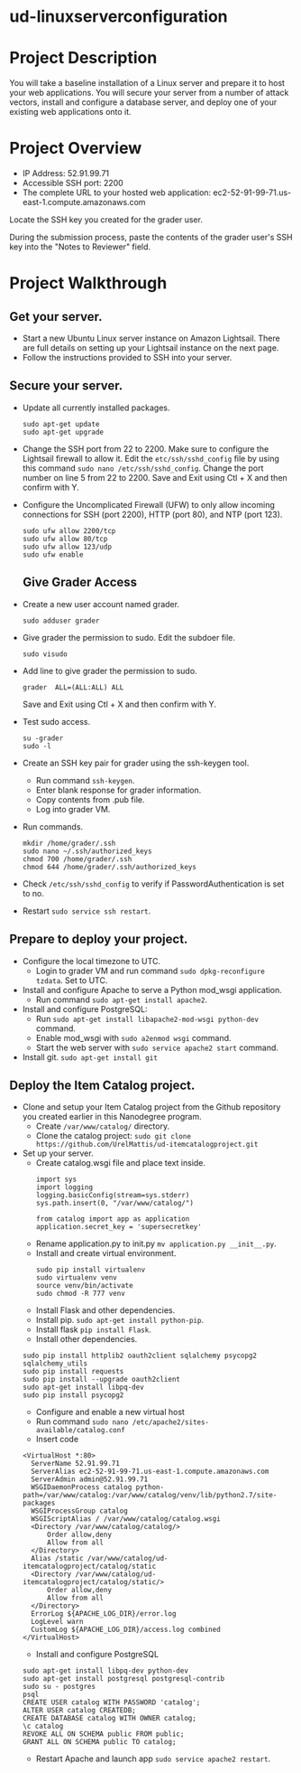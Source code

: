 # ud-linuxserverconfiguration

# Project Description
You will take a baseline installation of a Linux server and prepare it to host your web applications. You will secure your server from a number of attack vectors, install and configure a database server, and deploy one of your existing web applications onto it.

# Project Overview
* IP Address: 52.91.99.71
* Accessible SSH port: 2200
* The complete URL to your hosted web application: ec2-52-91-99-71.us-east-1.compute.amazonaws.com

Locate the SSH key you created for the grader user.

During the submission process, paste the contents of the grader user's SSH key into the "Notes to Reviewer" field.

# Project Walkthrough
## Get your server.
* Start a new Ubuntu Linux server instance on Amazon Lightsail. There are full details on setting up your Lightsail instance on the next page.
* Follow the instructions provided to SSH into your server.

## Secure your server.
* Update all currently installed packages.
  ```
  sudo apt-get update
  sudo apt-get upgrade
  ```
* Change the SSH port from 22 to 2200. Make sure to configure the Lightsail firewall to allow it.
   Edit the ```etc/ssh/sshd_config``` file by using this command ```sudo nano /etc/ssh/sshd_config```.
   Change the port number on line 5 from 22 to 2200.
   Save and Exit using Ctl + X and then confirm with Y.
* Configure the Uncomplicated Firewall (UFW) to only allow incoming connections for SSH (port 2200), HTTP (port 80), and NTP (port 123).
  ```
  sudo ufw allow 2200/tcp
  sudo ufw allow 80/tcp
  sudo ufw allow 123/udp
  sudo ufw enable
  ```
  ## Give Grader Access
* Create a new user account named grader.
  ```
  sudo adduser grader
  ```
* Give grader the permission to sudo.
   Edit the subdoer file.
  ```
  sudo visudo
  ```
* Add line to give grader the permission to sudo.
  ```
  grader  ALL=(ALL:ALL) ALL
  ```
   Save and Exit using Ctl + X and then confirm with Y.
  
* Test sudo access.
  ```
  su -grader
  sudo -l
  ```
* Create an SSH key pair for grader using the ssh-keygen tool.
  * Run command ```ssh-keygen```.
  * Enter blank response for grader information.
  * Copy contents from .pub file.
  * Log into grader VM.

* Run commands.
  ```
  mkdir /home/grader/.ssh
  sudo nano ~/.ssh/authorized_keys
  chmod 700 /home/grader/.ssh
  chmod 644 /home/grader/.ssh/authorized_keys
  ```
 * Check ```/etc/ssh/sshd_config``` to verify if PasswordAuthentication is set to no.
 
 * Restart ```sudo service ssh restart```.
 
  ## Prepare to deploy your project.
* Configure the local timezone to UTC. 
  * Login to grader VM and run command ```sudo dpkg-reconfigure tzdata```. 
  Set to UTC.
* Install and configure Apache to serve a Python mod_wsgi application.
  * Run command ```sudo apt-get install apache2```.
* Install and configure PostgreSQL:
  * Run ```sudo apt-get install libapache2-mod-wsgi python-dev``` command.
  * Enable mod_wsgi with ```sudo a2enmod wsgi``` command.
  * Start the web server with ```sudo service apache2 start``` command.
* Install git.
  ```sudo apt-get install git```
 
 ## Deploy the Item Catalog project.
* Clone and setup your Item Catalog project from the Github repository you created earlier in this Nanodegree program.
  * Create ```/var/www/catalog/``` directory.
  * Clone the catalog project: ```sudo git clone https://github.com/UrelMattis/ud-itemcatalogproject.git```
* Set up your server.
  * Create catalog.wsgi file and place text inside.
    ```
    import sys
    import logging
    logging.basicConfig(stream=sys.stderr)
    sys.path.insert(0, "/var/www/catalog/")

    from catalog import app as application
    application.secret_key = 'supersecretkey'
    ```
  * Rename application.py to init.py ```mv application.py __init__.py```.
  * Install and create virtual environment.
    ```
    sudo pip install virtualenv
    sudo virtualenv venv
    source venv/bin/activate
    sudo chmod -R 777 venv
    ```
  * Install Flask and other dependencies.
  * Install pip. 
  ```sudo apt-get install python-pip```.
  * Install flask ```pip install Flask```.
  * Install other dependencies. 
  ```
  sudo pip install httplib2 oauth2client sqlalchemy psycopg2 sqlalchemy_utils
  sudo pip install requests
  sudo pip install --upgrade oauth2client
  sudo apt-get install libpq-dev
  sudo pip install psycopg2
  ```
  * Configure and enable a new virtual host
  * Run command ```sudo nano /etc/apache2/sites-available/catalog.conf```
  * Insert code 
  ```
  <VirtualHost *:80>
    ServerName 52.91.99.71
    ServerAlias ec2-52-91-99-71.us-east-1.compute.amazonaws.com
    ServerAdmin admin@52.91.99.71
    WSGIDaemonProcess catalog python-path=/var/www/catalog:/var/www/catalog/venv/lib/python2.7/site-packages
    WSGIProcessGroup catalog
    WSGIScriptAlias / /var/www/catalog/catalog.wsgi
    <Directory /var/www/catalog/catalog/>
        Order allow,deny
        Allow from all
    </Directory>
    Alias /static /var/www/catalog/ud-itemcatalogproject/catalog/static
    <Directory /var/www/catalog/ud-itemcatalogproject/catalog/static/>
        Order allow,deny
        Allow from all
    </Directory>
    ErrorLog ${APACHE_LOG_DIR}/error.log
    LogLevel warn
    CustomLog ${APACHE_LOG_DIR}/access.log combined
  </VirtualHost>
  ```
  * Install and configure PostgreSQL
  ```
  sudo apt-get install libpq-dev python-dev
  sudo apt-get install postgresql postgresql-contrib
  sudo su - postgres
  psql
  CREATE USER catalog WITH PASSWORD 'catalog';
  ALTER USER catalog CREATEDB;
  CREATE DATABASE catalog WITH OWNER catalog;
  \c catalog
  REVOKE ALL ON SCHEMA public FROM public;
  GRANT ALL ON SCHEMA public TO catalog;
  ```
  * Restart Apache and launch app ```sudo service apache2 restart```.



 
